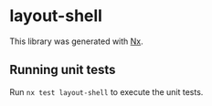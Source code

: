 # layout-shell

This library was generated with [Nx](https://nx.dev).

## Running unit tests

Run `nx test layout-shell` to execute the unit tests.
